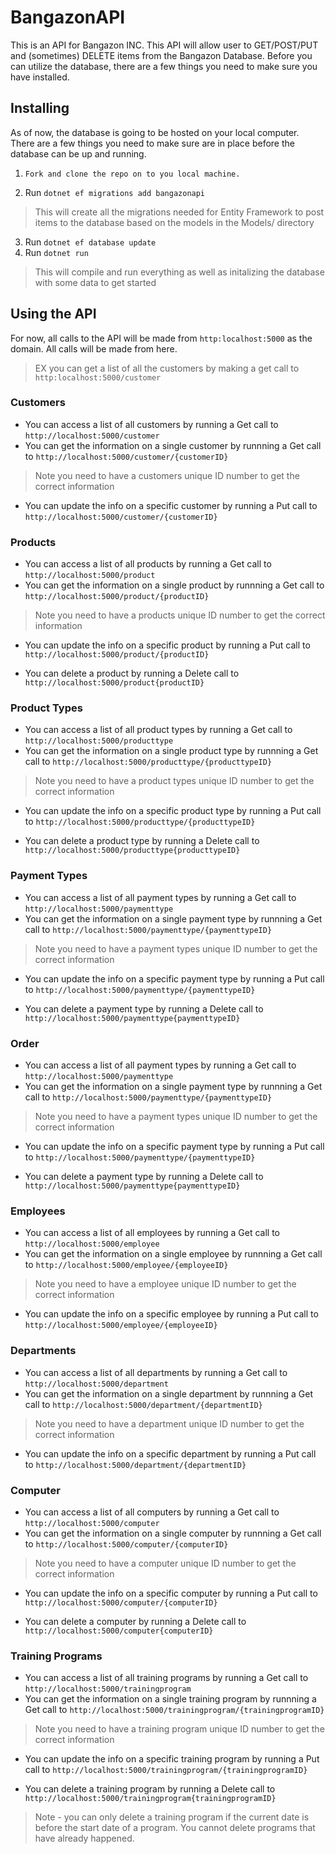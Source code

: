 # BangazonAPI

This is an API for Bangazon INC. This API will allow user to GET/POST/PUT and (sometimes) DELETE items from the Bangazon Database. Before you can utilize the database, there are a few things you need to make sure you have installed. 

## Installing

As of now, the database is going to be hosted on your local computer. There are a few things you need to make sure are in place before the database can be up and running. 
 1.     Fork and clone the repo on to you local machine. 
 2. Run `dotnet ef migrations add bangazonapi` 
 >This will create all the migrations needed for Entity Framework to post items to the database based on the models in the Models/ directory
 3. Run `dotnet ef database update` 
 4. Run `dotnet run` 
 > This will compile and run everything as well as initalizing the database with some data to get started

## Using the API
For now, all calls to the API will be made from `http:localhost:5000` as the domain. All calls will be made from here. 
>EX you can get a list of all the customers by making a get call to `http:localhost:5000/customer`

### Customers

* You can access a list of all customers by running a Get call to `http://localhost:5000/customer`
* You can get the information on a single customer by runnning a Get call to `http://localhost:5000/customer/{customerID}`
>Note you need to have a customers unique ID number to get the correct information

* You can update the info on a specific customer by running a Put call to `http://localhost:5000/customer/{customerID}`



### Products

* You can access a list of all products by running a Get call to `http://localhost:5000/product`
* You can get the information on a single product by runnning a Get call to `http://localhost:5000/product/{productID}`
>Note you need to have a products unique ID number to get the correct information

* You can update the info on a specific product by running a Put call to `http://localhost:5000/product/{productID}`

* You can delete a product by running a Delete call to `http://localhost:5000/product{productID}`

### Product Types

* You can access a list of all product types by running a Get call to `http://localhost:5000/producttype`
* You can get the information on a single product type by runnning a Get call to `http://localhost:5000/producttype/{producttypeID}`
>Note you need to have a product types unique ID number to get the correct information

* You can update the info on a specific product type by running a Put call to `http://localhost:5000/producttype/{producttypeID}`

* You can delete a product type by running a Delete call to `http://localhost:5000/producttype{producttypeID}`

### Payment Types

* You can access a list of all payment types by running a Get call to `http://localhost:5000/paymenttype`
* You can get the information on a single payment type by runnning a Get call to `http://localhost:5000/paymenttype/{paymenttypeID}`
>Note you need to have a payment types unique ID number to get the correct information

* You can update the info on a specific payment type by running a Put call to `http://localhost:5000/paymenttype/{paymenttypeID}`

* You can delete a payment type by running a Delete call to `http://localhost:5000/paymenttype{paymenttypeID}`


### Order

* You can access a list of all payment types by running a Get call to `http://localhost:5000/paymenttype`
* You can get the information on a single payment type by runnning a Get call to `http://localhost:5000/paymenttype/{paymenttypeID}`
>Note you need to have a payment types unique ID number to get the correct information

* You can update the info on a specific payment type by running a Put call to `http://localhost:5000/paymenttype/{paymenttypeID}`

* You can delete a payment type by running a Delete call to `http://localhost:5000/paymenttype{paymenttypeID}`

### Employees

* You can access a list of all employees by running a Get call to `http://localhost:5000/employee`
* You can get the information on a single employee by runnning a Get call to `http://localhost:5000/employee/{employeeID}`
>Note you need to have a employee unique ID number to get the correct information

* You can update the info on a specific employee by running a Put call to `http://localhost:5000/employee/{employeeID}`



### Departments

* You can access a list of all departments by running a Get call to `http://localhost:5000/department`
* You can get the information on a single department by runnning a Get call to `http://localhost:5000/department/{departmentID}`
>Note you need to have a department unique ID number to get the correct information

* You can update the info on a specific department by running a Put call to `http://localhost:5000/department/{departmentID}`



### Computer

* You can access a list of all computers by running a Get call to `http://localhost:5000/computer`
* You can get the information on a single computer by runnning a Get call to `http://localhost:5000/computer/{computerID}`
>Note you need to have a computer unique ID number to get the correct information

* You can update the info on a specific computer by running a Put call to `http://localhost:5000/computer/{computerID}`

* You can delete a computer by running a Delete call to `http://localhost:5000/computer{computerID}`

### Training Programs

* You can access a list of all training programs by running a Get call to `http://localhost:5000/trainingprogram`
* You can get the information on a single training program by runnning a Get call to `http://localhost:5000/trainingprogram/{trainingprogramID}`
>Note you need to have a training program unique ID number to get the correct information

* You can update the info on a specific training program by running a Put call to `http://localhost:5000/trainingprogram/{trainingprogramID}`

* You can delete a training program by running a Delete call to `http://localhost:5000/trainingprogram{trainingprogramID}`
>Note - you can only delete a training program if the current date is before the start date of a program. You cannot delete programs that have already happened. 